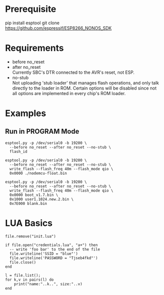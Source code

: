 Prerequisite
=
pip install esptool
git clone https://github.com/espressif/ESP8266_NONOS_SDK


Requirements
=
- before no_reset
- after no_reset<br>
  Currently SBC's DTR connected to the AVR's reset, not ESP.
- no-stub<br>
  Not uploading 'stub loader' that manages flash operations, and only talk directly to the loader in ROM.
  Certain options will be disabled since not all options are implemented in every chip's ROM loader.


Examples
=
## Run in PROGRAM Mode
    esptool.py -p /dev/serial0 -b 19200 \
      --before no_reset --after no_reset --no-stub \
      flash_id
    
    esptool.py -p /dev/serial0 -b 19200 \
      --before no_reset --after no_reset --no-stub \
      write_flash --flash_freq 40m --flash_mode qio \
      0x0000 ./nodemcu-float.bin
      
    esptool.py -p /dev/serial0 -b 19200 \
      --before no_reset --after no_reset --no-stub \
      write_flash --flash_freq 40m --flash_mode qio \
      0x0000 boot_v1.7.bin \
      0x1000 user1.1024.new.2.bin \
      0x7E000 blank.bin


LUA Basics
=
    file.remove("init.lua")

    if file.open("credentials.lua", "a+") then
      -- write 'foo bar' to the end of the file
      file.writeline('SSID = "blue"')
      file.writeline('PASSWORD = "Tjseb4fkd"')
      file.close()
    end

    l = file.list();
    for k,v in pairs(l) do     
        print("name:"..k..", size:"..v)
    end

